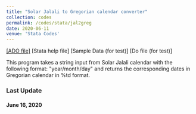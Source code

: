 ```yaml
---
title: "Solar Jalali to Gregorian calendar converter"
collection: codes
permalink: /codes/stata/jal2greg
date: 2020-06-11
venue: 'Stata Codes'
---
```


[[ADO file]](https://www.dropbox.com/s/ct3wpxx4357qrk4/jal2greg.ado?dl=0)
[Stata help file]
[Sample Data (for test)]
[Do file (for test)]

This program takes a string input from Solar Jalali calendar with the following format: "year/month/day" and returns the corresponding dates in Gregorian calendar in %td format.

### Last Update
#### June 16, 2020
